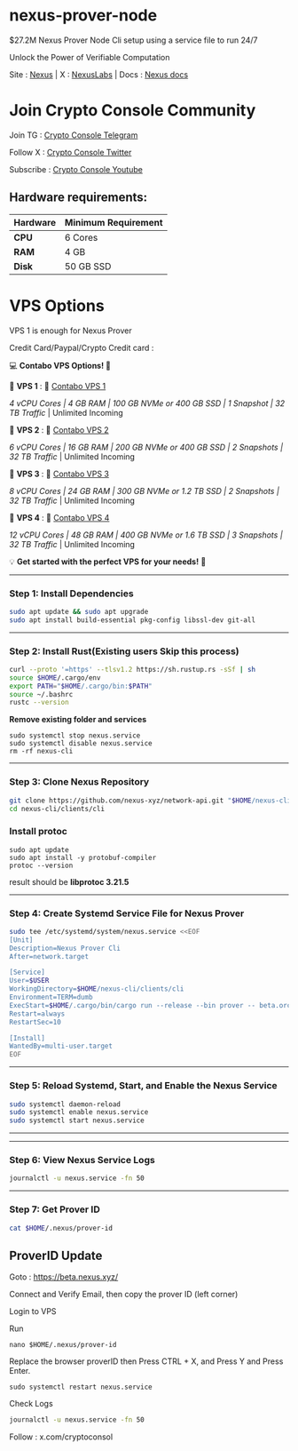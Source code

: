 # nexus-prover-node
$27.2M Nexus Prover Node Cli setup using a service file to run 24/7

Unlock the Power of Verifiable Computation

Site : [Nexus](https://nexus.xyz/) | X : [NexusLabs](https://x.com/NexusLabsHQ) | Docs : [Nexus docs](https://docs.nexus.xyz/)



# Join Crypto Console Community

Join TG : [Crypto Console Telegram](https://t.me/cryptoconsol) 

Follow X : [Crypto Console Twitter](https://www.x.com/cryptoconsol) 

Subscribe : [Crypto Console Youtube](https://www.youtube.com/@cryptoconsole)

## Hardware requirements:

| **Hardware** | **Minimum Requirement** |
|--------------|-------------------------|
| **CPU**      | 6 Cores                 |
| **RAM**      | 4 GB                    | 
| **Disk**     | 50  GB  SSD             |


# VPS Options

VPS 1 is enough for Nexus Prover

Credit Card/Paypal/Crypto Credit card : 


💻 **Contabo VPS Options! 🚀**  


📌 **VPS 1**  : 🔗 [Contabo VPS 1](https://www.jdoqocy.com/click-101278318-15692486) 

*4 vCPU Cores | 4 GB RAM | 100 GB NVMe or 400 GB SSD | 1 Snapshot | 32 TB Traffic* | Unlimited Incoming

📌 **VPS 2**  : 🔗 [Contabo VPS 2](https://www.anrdoezrs.net/click-101278318-13796472)

*6 vCPU Cores | 16 GB RAM | 200 GB NVMe or 400 GB SSD | 2 Snapshots | 32 TB Traffic* | Unlimited Incoming

📌 **VPS 3**  : 🔗 [Contabo VPS 3](https://www.dpbolvw.net/click-101278318-13796474)

*8 vCPU Cores | 24 GB RAM | 300 GB NVMe or 1.2 TB SSD | 2 Snapshots | 32 TB Traffic* | Unlimited Incoming

📌 **VPS 4**  : 🔗 [Contabo VPS 4](https://www.anrdoezrs.net/click-101278318-13796476)

*12 vCPU Cores | 48 GB RAM | 400 GB NVMe or 1.6 TB SSD | 3 Snapshots | 32 TB Traffic* | Unlimited Incoming



💡 **Get started with the perfect VPS for your needs!** 🚀


---

### Step 1: Install Dependencies
```bash
sudo apt update && sudo apt upgrade
sudo apt install build-essential pkg-config libssl-dev git-all
```

---

### Step 2: Install Rust(Existing users Skip this process)
```bash
curl --proto '=https' --tlsv1.2 https://sh.rustup.rs -sSf | sh
source $HOME/.cargo/env
export PATH="$HOME/.cargo/bin:$PATH"
source ~/.bashrc
rustc --version
```

**Remove existing folder and services**

```
sudo systemctl stop nexus.service
sudo systemctl disable nexus.service
rm -rf nexus-cli
```

---

### Step 3: Clone Nexus Repository
```bash
git clone https://github.com/nexus-xyz/network-api.git "$HOME/nexus-cli"
cd nexus-cli/clients/cli
```

### Install protoc
```
sudo apt update
sudo apt install -y protobuf-compiler
protoc --version
```

result should be **libprotoc 3.21.5**

---

### Step 4: Create Systemd Service File for Nexus Prover
```bash
sudo tee /etc/systemd/system/nexus.service <<EOF
[Unit]
Description=Nexus Prover Cli
After=network.target

[Service]
User=$USER
WorkingDirectory=$HOME/nexus-cli/clients/cli
Environment=TERM=dumb
ExecStart=$HOME/.cargo/bin/cargo run --release --bin prover -- beta.orchestrator.nexus.xyz
Restart=always
RestartSec=10

[Install]
WantedBy=multi-user.target
EOF
```

---

### Step 5: Reload Systemd, Start, and Enable the Nexus Service
```bash
sudo systemctl daemon-reload
sudo systemctl enable nexus.service
sudo systemctl start nexus.service
```

---

---

### Step 6: View Nexus Service Logs
```bash
journalctl -u nexus.service -fn 50
```

---

### Step 7: Get Prover ID
```bash
cat $HOME/.nexus/prover-id
```

## ProverID Update

Goto : https://beta.nexus.xyz/

Connect and Verify Email, then copy the prover ID (left corner)

Login to VPS 

Run
```
nano $HOME/.nexus/prover-id
```

Replace the browser proverID then Press CTRL + X, and Press Y and Press Enter.

```
sudo systemctl restart nexus.service
```

Check Logs

```bash
journalctl -u nexus.service -fn 50
```

Follow : x.com/cryptoconsol
